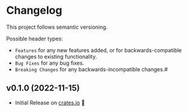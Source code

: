 # Changelog

This project follows semantic versioning.

Possible header types:

- `Features` for any new features added, or for backwards-compatible
  changes to existing functionality.
- `Bug Fixes` for any bug fixes.
- `Breaking Changes` for any backwards-incompatible changes.#


## v0.1.0 (2022-11-15)

- Initial Release on [crates.io] :tada:

[crates.io]: https://crates.io/crates/emtux
